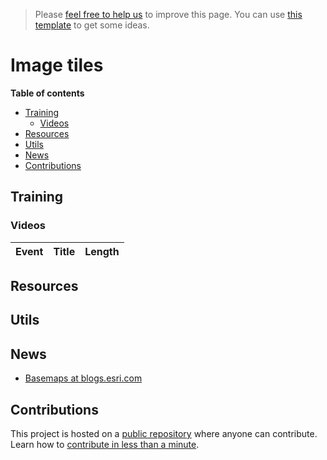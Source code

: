 > Please [feel free to help us](#contributions) to improve this page. You can use [this template](https://github.com/esri-es/awesome-arcgis/blob/master/RESOURCE_PAGE_TEMPLATE.md) to get some ideas.

# Image tiles
<!-- START doctoc generated TOC please keep comment here to allow auto update -->
<!-- DON'T EDIT THIS SECTION, INSTEAD RE-RUN doctoc TO UPDATE -->
**Table of contents**

- [Training](#training)
  - [Videos](#videos)
- [Resources](#resources)
- [Utils](#utils)
- [News](#news)
- [Contributions](#contributions)

<!-- END doctoc generated TOC please keep comment here to allow auto update -->

## Training

### Videos

|Event|Title|Length|
|---|---|---|


## Resources


## Utils



## News
* [Basemaps at blogs.esri.com](https://blogs.esri.com/esri/arcgis/tag/basemap/)

## Contributions

This project is hosted on a [public repository](https://github.com/hhkaos/awesome-arcgis) where anyone can contribute. Learn how to [contribute in less than a minute](https://github.com/hhkaos/awesome-arcgis/blob/master/CONTRIBUTING.md#contributions).